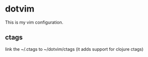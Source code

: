 # dotvim

This is my vim configuration.


## ctags

link the ~/.ctags to ~/dotvim/ctags (it adds support for clojure ctags)

